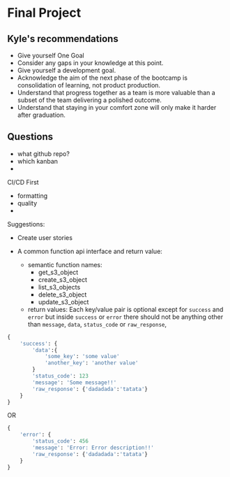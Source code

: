 # Final Project
## Kyle's recommendations
- Give yourself One Goal
- Consider any gaps in your knowledge at this point.
- Give yourself a development goal.
- Acknowledge the aim of the next phase of the bootcamp is consolidation of learning, not product production.
- Understand that progress together as a team is more valuable than a subset of the team delivering a polished outcome.
- Understand that staying in your comfort zone will only make it harder after graduation.

## Questions
- what github repo?
- which kanban
- 
CI/CD First
- formatting
- quality
- 

Suggestions:
- Create user stories

- A common function api interface and return value:
    - semantic function names:
        - get_s3_object
        - create_s3_object
        - list_s3_objects
        - delete_s3_object
        - update_s3_object
    - return values:
    Each key/value pair is optional except for `success` and `error` but inside `success` or `error` there should not be anything other than `message`, `data`, `status_code` or `raw_response`,
```python
{
    'success': {
        'data':{
            'some_key': 'some value'
            'another_key': 'another value'
        }
        'status_code': 123
        'message': 'Some message!!'
        'raw_response': {'dadadada':'tatata'}
    }
}
```
OR
```python
{
    'error': {
        'status_code': 456
        'message': 'Error: Error description!!'
        'raw_response': {'dadadada':'tatata'}
    }
}
```


